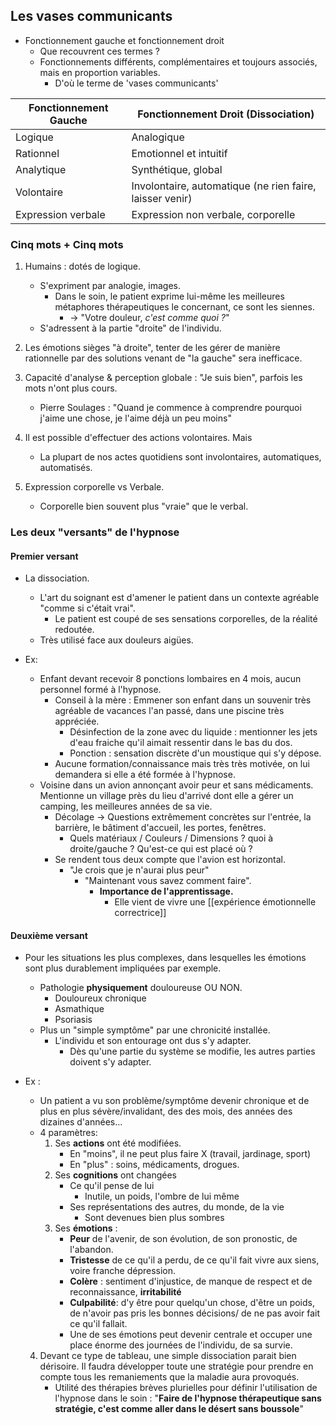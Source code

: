 
  ## Les vases communicants 
  - Fonctionnement gauche et fonctionnement droit 
	  - Que recouvrent ces termes ? 
	  - Fonctionnements différents, complémentaires et toujours associés, mais en proportion variables.
		  - D'où le terme de 'vases communicants'


| Fonctionnement Gauche | Fonctionnement  Droit (Dissociation)                     |
| --------------------- | -------------------------------------------------------- |
| Logique               | Analogique                                               |
| Rationnel             | Emotionnel et intuitif                                   |
| Analytique            | Synthétique, global                                      |
| Volontaire            | Involontaire, automatique (ne rien faire, laisser venir) |
| Expression verbale    | Expression non verbale, corporelle                       |
### Cinq mots + Cinq mots 

1. Humains : dotés de logique. 
	- S'expriment par analogie, images.
		- Dans le soin, le patient exprime lui-même les meilleures métaphores thérapeutiques le concernant, ce sont les siennes. 
			- -> "Votre douleur, *c'est comme quoi ?*" 
	- S'adressent à la partie "droite" de l'individu.

2. Les émotions sièges "à droite", tenter de les gérer de manière rationnelle par des solutions venant de "la gauche" sera inefficace.
3. Capacité d'analyse & perception globale : "Je suis bien", parfois les mots n'ont plus cours.
	- Pierre Soulages : "Quand je commence à comprendre pourquoi j'aime une chose, je l'aime déjà un peu moins"
4. Il est possible d'effectuer des actions volontaires. Mais 
	- La plupart de nos actes quotidiens sont involontaires, automatiques, automatisés. 
5. Expression corporelle vs Verbale.
	- Corporelle bien souvent plus "vraie" que le verbal. 

### Les deux "versants" de l'hypnose 

#### Premier versant 

- La dissociation. 
	- L'art du soignant est d'amener le patient dans un contexte agréable "comme si c'était vrai".
		- Le patient est coupé de ses sensations corporelles, de la réalité redoutée.
	- Très utilisé face aux douleurs aigües.

- Ex:
	- Enfant devant recevoir 8 ponctions lombaires en 4 mois, aucun personnel formé à l'hypnose. 
		- Conseil à la mère :  Emmener son enfant dans un souvenir très agréable de vacances l'an passé, dans une piscine très appréciée.
			- Désinfection de la zone avec du liquide : mentionner les jets d'eau fraiche qu'il aimait ressentir dans le bas du dos. 
			- Ponction : sensation discrète d'un moustique qui s'y dépose.
		- Aucune formation/connaissance mais très très motivée, on lui demandera si elle a été formée à l'hypnose. 
	- Voisine dans un avion annonçant avoir peur et sans médicaments. Mentionne un village près du lieu d'arrivé dont elle a gérer un camping, les meilleures années de sa vie.
		- Décolage -> Questions extrêmement concrètes sur l'entrée, la barrière, le bâtiment d'accueil, les portes, fenêtres.
			- Quels matériaux / Couleurs / Dimensions ? quoi à droite/gauche ? Qu'est-ce qui est placé où ?
		- Se rendent tous deux compte que l'avion est horizontal. 
			- "Je crois que je n'aurai plus peur"
				- "Maintenant vous savez comment faire".
					- **Importance de l'apprentissage.**
						- Elle vient de vivre une [[expérience émotionnelle correctrice]] 

#### Deuxième versant 

- Pour les situations les plus complexes, dans lesquelles les émotions sont plus durablement impliquées par exemple.
	- Pathologie **physiquement** douloureuse OU NON.
		- Douloureux chronique 
		- Asmathique 
		- Psoriasis 
	- Plus un "simple symptôme" par une chronicité installée. 
		- L'individu et son entourage ont dus s'y adapter. 
			- Dès qu'une partie du système se modifie, les autres parties doivent s'y adapter. 

- Ex :
	- Un patient a vu son problème/symptôme devenir chronique et de plus en plus sévère/invalidant, des des mois, des années des dizaines d'années...
	- 4 paramètres:
		1. Ses **actions** ont été modifiées.
			- En "moins", il ne peut plus faire X  (travail, jardinage, sport)
			- En "plus" : soins, médicaments, drogues.
		2. Ses **cognitions** ont changées 
			- Ce qu'il pense de lui 
				- Inutile, un poids, l'ombre de lui même 
			- Ses représentations des autres, du monde, de la vie
				- Sont devenues bien plus sombres
		3. Ses **émotions** :
			- **Peur** de l'avenir, de son évolution, de son pronostic, de l'abandon.
			- **Tristesse** de ce qu'il a perdu, de ce qu'il fait vivre aux siens, voire franche dépression. 
			- **Colère** : sentiment d'injustice, de manque de respect et de reconnaissance, **irritabilité**
			- **Culpabilité**: d'y être pour quelqu'un chose, d'être un poids, de n'avoir pas pris les bonnes décisions/ de ne pas avoir fait ce qu'il fallait. 
			- Une de ses émotions peut devenir centrale et occuper une place énorme des journées de l'individu, de sa survie. 
	4. Devant ce type de tableau, une simple dissociation parait bien dérisoire. Il faudra développer toute une stratégie pour prendre en compte tous les remaniements que la maladie aura provoqués.
		- Utilité des thérapies brèves plurielles pour définir l'utilisation de l'hypnose dans le soin : "**Faire de l'hypnose thérapeutique sans stratégie, c'est comme aller dans le désert sans boussole**"
